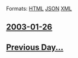 
Formats: [HTML](2003/01/26/index.html)  [JSON](2003/01/26/index.json)  [XML](2003/01/26/index.xml)  

## [2003-01-26](/news/2003/01/26/index.md)

## [Previous Day...](/news/2003/01/25/index.md)

